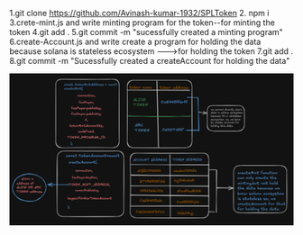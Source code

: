 1.git clone https://github.com/Avinash-kumar-1932/SPLToken
2. npm i 
3.crete-mint.js and write minting program for the  token--for minting the token
4.git add .
5.git commit -m "sucessfully created a minting program"
6.create-Account.js and write create a program for holding the data because solana is stateless ecosystem --->for holding the token
7.git add .
8.git commit -m "Sucessfully created a createAccount for holding the data"

![logo](https://github.com/Avinash-kumar-1932/SPLToken/blob/main/SPL.png)

